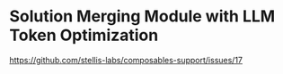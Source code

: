 # Solution Merging Module with LLM Token Optimization
https://github.com/stellis-labs/composables-support/issues/17